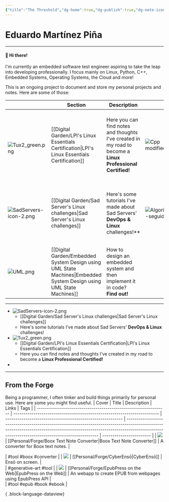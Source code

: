 ```yaml
---
{"title":"The Threshold","dg-home":true,"dg-publish":true,"dg-note-icon":"signpost","dg-pinned":true,"dg-hide-in-graph":true,"cssClasses":["cards","cards-cols-3","cards-cover","cards-cover-no-border","cards-title-hide-icons"],"dg-metatags":{"description":"Utsob's Digital Garden","og:description":"Utsob's Digital Garden"},"created":"2023-01-02T21:30:15+06:00","updated":"2024-11-04T08:14:15+06:00","permalink":"/the-threshold/","metatags":{"description":"Utsob's Digital Garden","og:description":"Utsob's Digital Garden"},"hideInGraph":true,"pinned":true,"contentClasses":"cards cards-cols-3 cards-cover cards-cover-no-border cards-title-hide-icons","tags":["gardenEntry"],"dgPassFrontmatter":true,"noteIcon":"signpost"}
---
```



# Eduardo Martínez Piña
---
#### 👋 Hi there!
I'm currently an embedded software test engineer aspiring to take the leap into developing professionally. I focus mainly on Linux, Python, C++, Embedded Systems, Operating Systems, the Cloud and more!

This is an ongoing project to document and store my personal projects and notes. Here are some of those:

|                            | Section                                             | Description                                                                                                |                                                                                                                              |                                                    |                                                                                                               |
| -------------------------- | --------------------------------------------------- | ---------------------------------------------------------------------------------------------------------- | ---------------------------------------------------------------------------------------------------------------------------- | -------------------------------------------------- | ------------------------------------------------------------------------------------------------------------- |
| <br>![Tux2_green.png](/img/user/Digital%20Garden/Icons-and-images/Tux2_green.png)    | [[Digital Garden/LPI's Linux Essentials Certification\|LPI's Linux Essentials Certification]]            | Here you can find notes and thoughts I've created in my road to become a **Linux Professional Certified!** | ![Cpp modified.png](/img/user/Digital%20Garden/Icons-and-images/Cpp%20modified.png)                                                                                                        | [[Digital Garden/Data Structures in Cpp\|Data Structures in C++]] | This is the section where you'll find my notes about **data structures and intricacies of the C++ language**. |
| ![SadServers-icon-2.png](/img/user/Digital%20Garden/Icons-and-images/SadServers-icon-2.png) | [[Digital Garden/Sad Server's Linux challenges\|Sad Server's Linux challenges]]                   | Here's some tutorials I've made about Sad Servers' **DevOps & Linux** challenges!**                        | ![Algoritmo-seguidor](https://user-images.githubusercontent.com/72580785/174127072-ced03c71-d4f8-4e68-b0a6-a4794c3fb9c8.png) | [[Digital Garden/Bachelor's Thesis - Embedded Navegation System\|Bachelor's Thesis - Embedded Navegation System]] | This is the **embedded project** I developed over the course of a year to get my Bachelor's degree.           |
| ![UML.png](/img/user/Digital%20Garden/Icons-and-images/UML.png)               | [[Digital Garden/Embedded System Design using UML State Machines\|Embedded System Design using UML State Machines]] | How to design an embedded system and then implement it in code?<br>**Find out!**                           |                                                                                                                              |                                                    |                                                                                                               |


---

 - ![SadServers-icon-2.png](/img/user/Digital%20Garden/Icons-and-images/SadServers-icon-2.png)
	 -  [[Digital Garden/Sad Server's Linux challenges\|Sad Server's Linux challenges]]  
	 - Here's some tutorials I've made about Sad Servers' **DevOps & Linux** challenges!
- ![Tux2_green.png](/img/user/Digital%20Garden/Icons-and-images/Tux2_green.png)   
	- [[Digital Garden/LPI's Linux Essentials Certification\|LPI's Linux Essentials Certification]]
	-  Here you can find notes and thoughts I've created in my road to become a **Linux Professional Certified!**
- 

---


## From the Forge

Being a programmer, I often tinker and build things primarily for personal use. Here are some you might find useful.
| Cover                                                            | Title                                                                    | Description                                                | Links                                                                                                                                                                                                                        | Tags                     |
| ---------------------------------------------------------------- | ------------------------------------------------------------------------ | ---------------------------------------------------------- | ---------------------------------------------------------------------------------------------------------------------------------------------------------------------------------------------------------------------------- | ------------------------ |
| <img src='https://hermitage.utsob.me/img/chest-cover-card.jpg'/> | [[Personal/Forge/Boox Text Note Converter\|Boox Text Note Converter]] | A converter for Boox text notes.                           | <div><a href="https://boox-text-note-converter.utsob.me/"><i icon-name="external-link"></i></a><a style="margin-left: 10px;" href="https://github.com/uroybd/boox-text-note-converter/"><i icon-name="github"></i></a></div> | #tool #boox #converter   |
| <img src='https://hermitage.utsob.me/img/chest-cover-card.jpg'/> | [[Personal/Forge/CyberEnsō\|CyberEnsō]]                               | Ensō on screen.                                            | <div><a href="https://enso.utsob.me"><i icon-name="external-link"></i></a><a style="margin-left: 10px;" href="https://github.com/uroybd/cyberenso"><i icon-name="github"></i></a></div>                                      | #generative-art #tool    |
| <img src='https://hermitage.utsob.me/img/chest-cover-card.jpg'/> | [[Personal/Forge/EpubPress on the Web\|EpubPress on the Web]]         | An webapp to create EPUB from webpages using EpubPress API | <div><a href="https://epubpress.utsob.me/"><i icon-name="external-link"></i></a><a style="margin-left: 10px;" href="https://github.com/uroybd/epubpress-web"><i icon-name="github"></i></a></div>                            | #tool #epub #book #ebook |

{ .block-language-dataview}